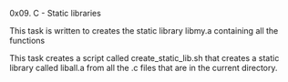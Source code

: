 0x09. C - Static libraries

This task is written to creates the static library libmy.a containing all the functions

This task creates a script called create_static_lib.sh that creates a static library called liball.a from all the .c files that are in the current directory.
